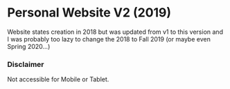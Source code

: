 # Personal Website V2 (2019)

Website states creation in 2018 but was updated from v1 to this version and I was probably too lazy to change the 2018 to Fall 2019 (or maybe even Spring 2020...)

### Disclaimer
Not accessible for Mobile or Tablet.

